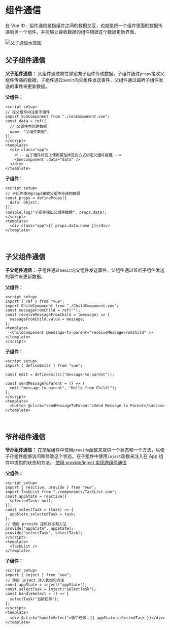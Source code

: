 # 组件通信

在 Vue 中，组件通信是指组件之间的数据交互，也就是把一个组件里面的数据传递到另一个组件，并能够让接收数据的组件根据这个数据更新界面。

![父子通信示意图](/public/images/vue/父子通信示意图.png)

## 父子组件通信

**父子组件通信：** 父组件通过属性绑定向子组件传递数据，子组件通过`props`接收父组件传递的数据，子组件通过`$emit`向父组件发送事件，父组件通过监听子组件发送的事件来更新数据。

**父组件：**

```vue
<script setup>
// 在父组件内注册子组件
import SonComponent from "./sonComponent.vue";
const data = ref({
  // 父组件内创建数据
  name: "父组件数据",
});
</script>
<template>
  <div class="app">
    <!-- 在子组件标签上使用属性绑定的方式绑定父组件数据 -->
    <SonComponent :data="data" />
  </div>
</template>
```

**子组件：**

```vue
<script setup>
// 子组件使用props接收父组件传递的数据
const props = defineProps({
  data: Object,
});
console.log("子组件输出父组件数据", props.data);
</script>
<template>
  <div class="app">{{ props.data.name }}</div>
</template>
```

<br />

## 子父组件通信

**子父组件通信：** 子组件通过`$emit`向父组件发送事件，父组件通过监听子组件发送的事件来更新数据。

**父组件：**

```vue
<script setup>
import { ref } from "vue";
import ChildComponent from "./ChildComponent.vue";
const messageFromChild = ref("");
const receiveMessageFromChild = (message) => {
  messageFromChild.value = message;
};
<template>
  <ChildComponent @message-to-parent="receiveMessageFromChild" />
</template>
</script>
```

**子组件：**

```vue
<script setup>
import { defineEmits } from "vue";

const emit = defineEmits(["message-to-parent"]);

const sendMessageToParent = () => {
  emit("message-to-parent", "Hello from Child!");
};
</script>
<template>
  <button @click="sendMessageToParent">Send Message to Parent</button>
</template>
```

<br />

## 爷孙组件通信

**爷孙组件通信：** 在顶层组件中使用`provide`函数来提供一个状态和一个方法，以便子孙组件能够访问和修改这个状态。在子组件中使用`inject`函数来注入在 App 组件中提供的状态和方法。
[使用 provide/inject 实现跨组件通信](https://juejin.cn/post/7341720847881748507)

**父组件：**

```vue
<script setup>
import { reactive, provide } from "vue";
import TaskList from "./components/TaskList.vue";
const appState = reactive({
  selectedTask: null,
});
const selectTask = (task) => {
  appState.selectedTask = task;
};
// 使用 provide 提供状态和方法
provide("appState", appState);
provide("selectTask", selectTask);
</script>
<template>
  <TaskList />
</template>
```

**子组件：**

```vue
<script setup>
import { inject } from "vue";
// 使用 inject 注入状态和方法
const appState = inject("appState");
const selectTask = inject("selectTask");
const handleSelect = () => {
  selectTask("当前任务");
};
</script>
<template>
  <div @click="handleSelect">选中任务：{{ appState.selectedTask }}</div>
</template>
```
